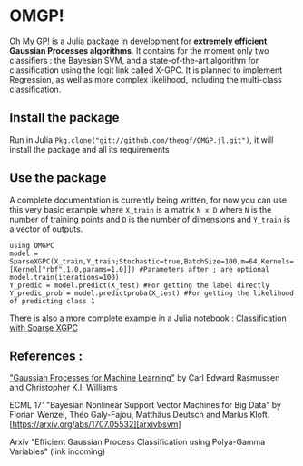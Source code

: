 # OMGP!

Oh My GP! is a Julia package in development for **extremely efficient Gaussian Processes algorithms**. It contains for the moment only two classifiers : the Bayesian SVM, and a state-of-the-art algorithm for classification using the logit link called X-GPC. It is planned to implement Regression, as well as more complex likelihood, including the multi-class classification.

## Install the package

Run in Julia `Pkg.clone("git://github.com/theogf/OMGP.jl.git")`, it will install the package and all its requirements


## Use the package

A complete documentation is currently being written, for now you can use this very basic example where `X_train` is a matrix ``N x D`` where `N` is the number of training points and `D` is the number of dimensions and `Y_train` is a vector of outputs.

```
using OMGPC
model = SparseXGPC(X_train,Y_train;Stochastic=true,BatchSize=100,m=64,Kernels=[Kernel["rbf",1.0,params=1.0]]) #Parameters after ; are optional
model.train(iterations=100)
Y_predic = model.predict(X_test) #For getting the label directly
Y_predic_prob = model.predictproba(X_test) #For getting the likelihood of predicting class 1
```

There is also a more complete example in a Julia notebook : [Classification with Sparse XGPC][31b06e91]

## References :

["Gaussian Processes for Machine Learning"](http://www.gaussianprocess.org/gpml/) by Carl Edward Rasmussen and Christopher K.I. Williams

ECML 17' "Bayesian Nonlinear Support Vector Machines for Big Data" by Florian Wenzel, Théo Galy-Fajou, Matthäus Deutsch and Marius Kloft. [https://arxiv.org/abs/1707.05532][arxivbsvm]

Arxiv "Efficient Gaussian Process Classification using Polya-Gamma Variables" (link incoming)

  [31b06e91]: https://github.com/theogf/OMGP.jl/blob/master/examples/Classification%20-%20SXGPC.ipynb "Classification with Sparse XGPC"
[arxivbsvm]:https://arxiv.org/abs/1707.05532
